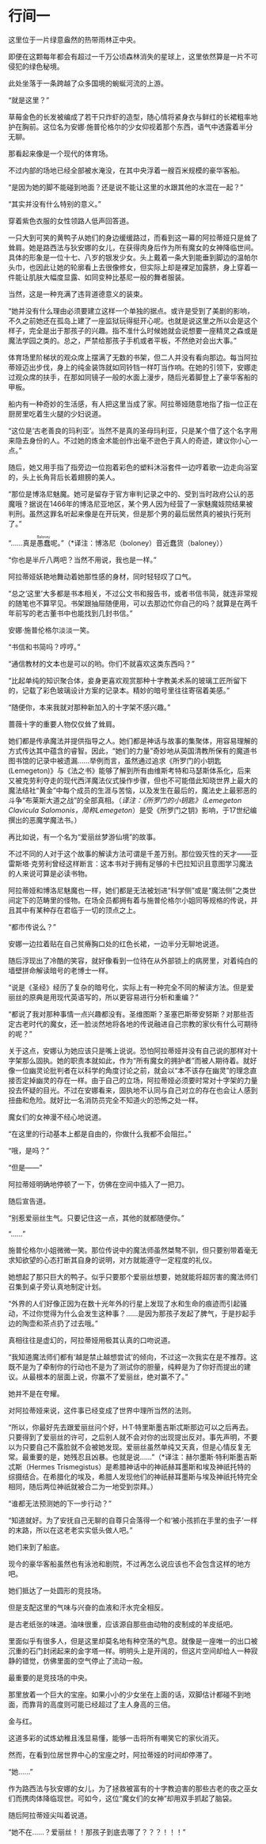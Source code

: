 # 行间一

这里位于一片绿意盎然的热带雨林正中央。

即便在这颗每年都会有超过一千万公顷森林消失的星球上，这里依然算是一片不可侵犯的绿色秘境。

此处坐落于一条跨越了众多国境的蜿蜒河流的上游。

“就是这里？”

草莓金色的长发被编成了若干只炸虾的造型，随心情将紧身衣与鲜红的长裙粗率地护在胸前。这位名为安娜·施普伦格尔的少女仰视着那个东西，语气中透露着半分无聊。

那看起来像是一个现代的体育场。

不过内部的场地已经全部被水淹没，在其中央浮着一艘百米规模的豪华客船。

“是因为她的脚不能碰到地面？还是说不能让这里的水跟其他的水混在一起？”

“其实并没有什么特别的意义。”

穿着紫色衣服的女性领路人低声回答道。

一只大到可笑的黄鸭子从她们的身边缓缓路过，而看到这一幕的阿拉蒂娅只是耸了耸肩。她是路西法与狄安娜的女儿，在获得肉身后作为所有魔女的女神降临世间。具体的形象是一位十七、八岁的银发少女。头上戴着一条大到能垂到脚边的温帕尔头巾，也因此让她的轮廓看上去很像修女，但实际上却是裸足加露脐，身上穿着一件能让肌肤大幅度显露、如同变种比基尼一般的舞者服装。

当然，这是一种充满了违背道德意义的装束。

“她并没有什么理由必须要建立这样一个单独的据点。或许是受到了美剧的影响，不久之前她还在孤岛上建了一座监狱玩得挺开心呢。也就是说这里之所以会是这个样子，完全是出于那孩子的兴趣。指不准什么时候她就会说想要一座精灵之森或是魔法学园之类的。总之，严禁给那孩子手机或者平板，不然绝对会出大事。”

体育场里阶梯状的观众席上摆满了无数的书架，但二人并没有看向那边。每当阿拉蒂娅迈出步伐，身上的纯金装饰就如同铃铛一样叮当作响。在她的引领下，安娜走过观众席的扶手，在那如同镜子一般的水面上漫步，随后光着脚登上了豪华客船的甲板。

船内有一种奇妙的生活感，有人把这里当成了家。阿拉蒂娅随意地指了指一位正在厨房里吃着生火腿的少妇说道。

“这位是‘古老善良的玛利亚’。当然不是真的圣母玛利亚，只是某个借了这个名字用来隐去身份的人。不过她的炼金术能创作出毫不逊色于真人的奇迹，建议你小心一点。”

随后，她又用手指了指旁边一位抱着彩色的塑料沐浴套件一边哼着歌一边走向浴室的，头上长角背后长着翅膀的美人。

“那位是博洛尼魅魔。她可是留存于官方审判记录之中的、受到当时政府公认的恶魔哦？据说在1466年的博洛尼亚地区，某个男人因为经营了一家魅魔妓院结果被判刑。虽然这罪名听起来像是在开玩笑，但是那个男的最后居然真的被执行死刑了。”

“……真是<ruby>愚蠢<rp>(</rp><rt>Baloney</rt><rp>)</rp></ruby>呢。”（*译注：博洛尼（boloney）音近蠢货（baloney））

“你也是半斤八两吧？当然不用说，我也是一样。”

阿拉蒂娅妖艳地舞动着她那性感的身材，同时轻轻叹了口气。

“总之‘这里’大多都是书本相关，不过公文书和报告书，或者书信书简，就连非常规的随笔也不算罕见。书架跟抽屉随便用，可以去那边忙你自己的吗？就算是在两千年前写的老古董书中也能找到几封书信。”

安娜·施普伦格尔淡淡一笑。

“书信和书简吗？哼哼。”

“通信教材的文本也是可以的哟。你们不就喜欢这类东西吗？”

“比起单纯的知识聚合体，妾身更喜欢观赏那种十字教美术系的玻璃工匠所留下的，记载了彩色玻璃设计方案的记录本。精妙的暗号里往往寄宿着美感。”

“随便你，本来我就对那种新加入的十字架不感兴趣。”

蔷薇十字的重要人物仅仅耸了耸肩。

她们都是传承魔法并提供指导之人。她们都是神话与故事的集聚体，用容易理解的方式传达其中蕴含的睿智。因此，“她们的力量”奇妙地从英国清教所保有的魔道书图书馆的记录中被遗漏……举例而言，虽然通过追求《所罗门的小钥匙(Lemegeton)》与《法之书》能够了解到所有由维斯考特和马瑟斯体系化，后来又被克劳利夺走的现代西洋魔法仪式操作步骤，但也不可能借此知晓世界上最大的魔法结社“黄金”中每个成员的生涯与苦恼，以及发生在最后的，魔法史上最邪恶的斗争“布莱斯大道之战”的全部真相。（*译注：《所罗门的小钥匙》（Lemegeton Clavicula Salomonis，简称Lemegeton*）是受《所罗门之钥》影响，于17世纪编撰出的恶魔学魔法书。）

再比如说，有一个名为“爱丽丝梦游仙境”的故事。

不过不同的人对于这个故事的解读方法可谓是千差万别。那位毁灭性的天才——亚雷斯塔·克劳利曾经这样断言：这本书对于拥有足够的卡巴拉知识且意图学习魔法的人来说可算是必读书物。

阿拉蒂娅和博洛尼魅魔也一样，她们都是无法被划进“科学侧”或是“魔法侧”之类世间定下的范畴里的怪物。在场全员都拥有着与施普伦格尔小姐同等规格的传说，并且其中有某种存在君临于一切的顶点之上。

“都市传说么？”

安娜一边拉着贴在自己贫瘠胸口处的红色长裙，一边半分无聊地说道。

随后浮现出了冷酷的笑容，就好像看到一位待在从外部锁上的病房里，对着纯白的墙壁拼命解读暗号的老博士一样。

“说是《圣经》经历了复杂的暗号化，实际上有一种完全不同的解读方法。但是爱丽丝的原典是用现代英语写的，所以更容易进行分析和重编？”

“都说了我对那种事情一点兴趣都没有。圣维图斯？圣塞巴斯蒂安努斯？对那些否定古老时代的魔女，还一脸淡然地将各地的传说融进自己宗教的家伙有什么可期待的呢？”

关于这点，安娜认为她应该只是嘴上说说。恐怕阿拉蒂娅并没有自己说的那样对十字架那么固执。她的职责本就如此，作为“所有魔女的拥护者”而被人期待着。就好像一位幽灵论批判者在以科学的角度讨论之前，就会以“本不该存在幽灵”的理念直接否定掉幽灵的存在一样。由于自己的立场，阿拉蒂娅必须要时常对十字架的力量投去怀疑的目光。不过在安娜看来，固执地不认同与自己对立的存在也会让人感到扭曲和危险。就好比一名消防员完全不知道火的恐怖之处一样。

魔女们的女神漫不经心地说道。

“在这里的行动基本上都是自由的，你做什么我都不会阻拦。”

“哦，是吗？”

“但是——”

阿拉蒂娅明确地停顿了一下，仿佛在空间中插入了一把刀。

随后宣告道。

“别惹爱丽丝生气。只要记住这一点，其他的就都随便你。”

“……”

施普伦格尔小姐微微一笑。那位传说中的魔法师虽然桀骜不驯，但只要别带着毫无求知欲望的心态打断其自身的说明，对方就能遵守一定程度的礼仪。

她想起了那只巨大的鸭子。似乎只要那个爱丽丝想要，她就能将超厉害的魔法师们召集到桌子旁认真地制定计划。

“外界的人们好像正因为在数十光年外的行星上发现了水和生命的痕迹而引起骚动，不过你觉得为什么会发生这种事？……是因为那孩子发起了脾气，于是抄起手边的陶壶和茶点扔了过去哦。”

真相往往是虚幻的，阿拉蒂娅用极其认真的口吻说道。

“我知道魔法师们都有‘越是禁止越想尝试’的倾向，不过这一次我实在是不推荐。这既不是为了牵制你的行动也不是为了测试你的胆量，纯粹是为了你好而提出的建议。从最根本的层面上说，你赢不了爱丽丝，绝对赢不了。”

她并不是在夸耀。

对阿拉蒂娅来说，这件事已经变成了世界中理所当然的法则。

“所以，你最好先去跟爱丽丝问个好，H·T·特里斯墨吉斯忒斯那边可以之后再去。只要得到了爱丽丝的许可，之后别人就不会对你的出现提出反对。事先声明，不要以为只要自己不露脸就不会被她发现。爱丽丝虽然单纯又天真，但是心情反复无常。最重要的是，她残忍且凶暴。也就是说……”（*译注：赫尔墨斯·特利斯墨吉斯忒斯（Hermes Trismegistus）是希腊神话中的神祇赫耳墨斯和埃及神祇托特的综摄结合。在希腊化的埃及，希腊人发现他们的神祇赫耳墨斯与埃及神祇托特完全相同，随后两位神祇就被合二为一地受到崇拜。）

“谁都无法预测她的下一步行动？”

“知道就好。为了安抚自己无聊的自尊只会落得一个和‘被小孩抓在手里的虫子’一样的末路，所以在这老老实实低头做人吧。”

她们来到了船底。

现今的豪华客船虽然也有泳池和剧院，不过再怎么说应该也不会包含这样的地方吧。

她们抵达了一处圆形的竞技场。

但是支配这里的气味与兴奋的血液和汗水完全相反。

是古老纸张的味道。油味很重，应该源自那些由动物的皮制成的羊皮纸吧。

里面似乎有很多人，但是这里却莫名地有种空荡的气息。就像是一座唯一的出口被沉重的石门封闭起来的金字塔一样。明明头上是开阔的，但这片空间却给人一种寂静的错觉，仿佛里面的空气停止了流动一般。

最重要的是竞技场的中央。

那里放着一个巨大的宝座。如果小小的少女坐在上面的话，双脚估计都碰不到地面，而靠背的高度则可能已经超过了主人身高的三倍。

金与红。

这道多彩的试炼幼稚且浅显易懂，能够一击将所有嘲笑它的家伙消灭。

然而，在看到位居世界中心的宝座之时，阿拉蒂娅的时间却停滞了。

“她……”

作为路西法与狄安娜的女儿，为了拯救被富有的十字教迫害的那些古老的夜之巫女们而携肉体降临现世。可如今，这位“魔女们的女神”却用双手抓起了脑袋。

随后阿拉蒂娅尖叫着说道。


“她不在……？爱丽丝！！那孩子到底去哪了？？？！！！”
